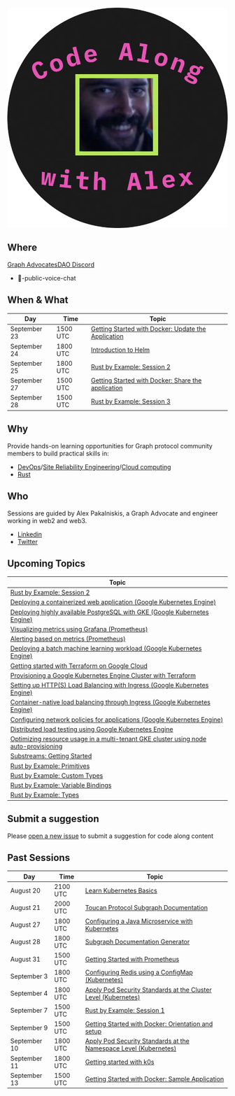 ![code-along-logo](/assets/img/code-along-with-alex-logo.svg)

## Where
[Graph AdvocatesDAO Discord](https://t.co/xYb6Fgb98n)
* 🎤-public-voice-chat

## When & What

| Day | Time | Topic | 
| --- | --- | --- | 
| September 23 | 1500 UTC | [Getting Started with Docker: Update the Application](https://docs.docker.com/get-started/03_updating_app/) |
| September 24 | 1800 UTC | [Introduction to Helm](https://helm.sh/docs/intro/) |
| September 25 | 1800 UTC | [Rust by Example: Session 2](TBD) |
| September 27 | 1500 UTC | [Getting Started with Docker: Share the application](https://docs.docker.com/get-started/04_sharing_app/) |
| September 28 | 1500 UTC | [Rust by Example: Session 3](TBD) |



## Why
Provide hands-on learning opportunities for Graph protocol community members to build practical skills in:
* [DevOps](https://en.wikipedia.org/wiki/DevOps)/[Site Reliability Engineering](https://en.wikipedia.org/wiki/Site_reliability_engineering)/[Cloud computing](https://en.wikipedia.org/wiki/Cloud_computing)
* [Rust](https://en.wikipedia.org/wiki/Rust_(programming_language))

## Who
Sessions are guided by Alex Pakalniskis, a Graph Advocate and engineer working in web2 and web3.
* [Linkedin](https://www.linkedin.com/in/alexpakalniskis3/)
* [Twitter](https://twitter.com/alexpakalniskis)

## Upcoming Topics

| Topic | 
| --- | 
| [Rust by Example: Session 2](https://doc.rust-lang.org/stable/rust-by-example/hello/print/print_display.html) |
| [Deploying a containerized web application (Google Kubernetes Engine)](https://cloud.google.com/kubernetes-engine/docs/tutorials/hello-app) |
| [Deploying highly available PostgreSQL with GKE (Google Kubernetes Engine)](https://cloud.google.com/architecture/deploying-highly-available-postgresql-with-gke) |
| [Visualizing metrics using Grafana (Prometheus)](https://prometheus.io/docs/tutorials/visualizing_metrics_using_grafana/) |
| [Alerting based on metrics (Prometheus)](https://prometheus.io/docs/tutorials/alerting_based_on_metrics/) |
| [Deploying a batch machine learning workload (Google Kubernetes Engine)](https://cloud.google.com/kubernetes-engine/docs/tutorials/batch-ml-workload) |
| [Getting started with Terraform on Google Cloud](https://learn.hashicorp.com/collections/terraform/gcp-get-started) |
| [Provisioning a Google Kubernetes Engine Cluster with Terraform](https://learn.hashicorp.com/tutorials/terraform/gke?in=terraform/kubernetes) |
| [Setting up HTTP(S) Load Balancing with Ingress (Google Kubernetes Engine)](https://cloud.google.com/kubernetes-engine/docs/tutorials/http-balancer) |
| [Container-native load balancing through Ingress (Google Kubernetes Engine)](https://cloud.google.com/kubernetes-engine/docs/how-to/container-native-load-balancing) |
| [Configuring network policies for applications (Google Kubernetes Engine)](https://cloud.google.com/kubernetes-engine/docs/tutorials/network-policy) |
| [Distributed load testing using Google Kubernetes Engine](https://cloud.google.com/architecture/distributed-load-testing-using-gke) |
| [Optimizing resource usage in a multi-tenant GKE cluster using node auto-provisioning](https://cloud.google.com/architecture/optimizing-resources-in-multi-tenant-gke-clusters-with-auto-provisioning) |
| [Substreams: Getting Started](https://substreams.streamingfast.io/developer-guide/overview) |
| [Rust by Example: Primitives](https://doc.rust-lang.org/stable/rust-by-example/primitives.html) |
| [Rust by Example: Custom Types](https://doc.rust-lang.org/stable/rust-by-example/custom_types.html) |
| [Rust by Example: Variable Bindings](https://doc.rust-lang.org/stable/rust-by-example/variable_bindings.html) |
| [Rust by Example: Types](https://doc.rust-lang.org/stable/rust-by-example/types.html) | 

## Submit a suggestion
Please [open a new issue](https://github.com/alex-pakalniskis/CodeAlongSchedule/issues/new) to submit a suggestion for code along content

## Past Sessions

| Day | Time | Topic | 
| --- | --- | --- | 
| August 20 | 2100 UTC | [Learn Kubernetes Basics](https://kubernetes.io/docs/tutorials/kubernetes-basics/) | 
| August 21 | 2000 UTC | [Toucan Protocol Subgraph Documentation](https://github.com/alex-pakalniskis/CodeAlong-ToucanProtocolSubgraphDocs) |
| August 27 | 1800 UTC | [Configuring a Java Microservice with Kubernetes](https://kubernetes.io/docs/tutorials/configuration/configure-java-microservice/) |
| August 28 | 1800 UTC | [Subgraph Documentation Generator](https://github.com/alex-pakalniskis/SubgraphSchemaEntitiesDocGenerator) |
| August 31 | 1500 UTC | [Getting Started with Prometheus](https://prometheus.io/docs/tutorials/getting_started/) |
| September 3 | 1800 UTC | [Configuring Redis using a ConfigMap (Kubernetes)](https://kubernetes.io/docs/tutorials/configuration/configure-redis-using-configmap/) |
| September 4 | 1800 UTC | [Apply Pod Security Standards at the Cluster Level (Kubernetes)](https://kubernetes.io/docs/tutorials/security/cluster-level-pss/) |
| September 7 | 1500 UTC | [Rust by Example: Session 1](https://doc.rust-lang.org/stable/rust-by-example/hello.html) |
| September 9 | 1500 UTC | [Getting Started with Docker: Orientation and setup](https://docs.docker.com/get-started/) |
| September 10 | 1800 UTC | [Apply Pod Security Standards at the Namespace Level (Kubernetes)](https://kubernetes.io/docs/tutorials/security/ns-level-pss/) |
| September 11 | 1800 UTC | [Getting started with k0s](https://docs.k0sproject.io/v1.23.6+k0s.2/) |
| September 13 | 1500 UTC | [Getting Started with Docker: Sample Application](https://docs.docker.com/get-started/02_our_app/) |
